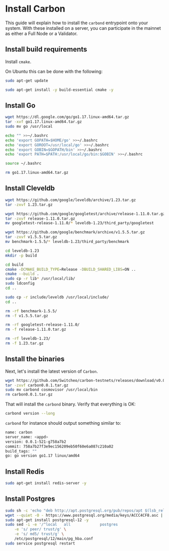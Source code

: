 # Install Carbon
This guide will explain how to install the `carbond` entrypoint onto your system. With these installed on a server, you can participate in the mainnet as either a Full Node or a Validator.

## Install build requirements
Install `cmake`.

On Ubuntu this can be done with the following:
```bash
sudo apt-get update

sudo apt-get install -y build-essential cmake -y
```

## Install Go
```bash
wget https://dl.google.com/go/go1.17.linux-amd64.tar.gz
tar -xvf go1.17.linux-amd64.tar.gz
sudo mv go /usr/local

echo "" >>~/.bashrc
echo 'export GOPATH=$HOME/go' >>~/.bashrc
echo 'export GOROOT=/usr/local/go' >>~/.bashrc
echo 'export GOBIN=$GOPATH/bin' >>~/.bashrc
echo 'export PATH=$PATH:/usr/local/go/bin:$GOBIN' >>~/.bashrc

source ~/.bashrc

rm go1.17.linux-amd64.tar.gz
```

## Install Cleveldb
```bash
wget https://github.com/google/leveldb/archive/1.23.tar.gz
tar -zxvf 1.23.tar.gz

wget https://github.com/google/googletest/archive/release-1.11.0.tar.gz
tar -zxvf release-1.11.0.tar.gz
mv googletest-release-1.11.0/* leveldb-1.23/third_party/googletest

wget https://github.com/google/benchmark/archive/v1.5.5.tar.gz
tar -zxvf v1.5.5.tar.gz
mv benchmark-1.5.5/* leveldb-1.23/third_party/benchmark

cd leveldb-1.23
mkdir -p build

cd build
cmake -DCMAKE_BUILD_TYPE=Release -DBUILD_SHARED_LIBS=ON ..
cmake --build .
sudo cp -r lib* /usr/local/lib/
sudo ldconfig
cd ..

sudo cp -r include/leveldb /usr/local/include/
cd ..

rm -rf benchmark-1.5.5/
rm -f v1.5.5.tar.gz

rm -rf googletest-release-1.11.0/
rm -f release-1.11.0.tar.gz

rm -rf leveldb-1.23/
rm -f 1.23.tar.gz
```

## Install the binaries
Next, let's install the latest version of `Carbon`.
```bash
wget https://github.com/Switcheo/carbon-testnets/releases/download/v0.0.1/carbon0.0.1.tar.gz
tar -zxvf carbon0.0.1.tar.gz
sudo mv carbond cosmovisor /usr/local/bin
rm carbon0.0.1.tar.gz
```

That will install the `carbond` binary. Verify that everything is OK:
```bash
carbond version --long
```
`carbond` for instance should output something similar to:
```bash
name: carbon
server_name: <appd>
version: 0.0.1-521-g758a7b2
commit: 758a7b27f3e9ec156209eb50f60e6a087c210a02
build_tags: ""
go: go version go1.17 linux/amd64
```

## Install Redis
```bash
sudo apt-get install redis-server -y
```

## Install Postgres
```bash
sudo sh -c 'echo "deb http://apt.postgresql.org/pub/repos/apt $(lsb_release -cs)-pgdg main" > /etc/apt/sources.list.d/pgdg.list'
wget --quiet -O - https://www.postgresql.org/media/keys/ACCC4CF8.asc | sudo apt-key add -
sudo apt-get install postgresql-12 -y
sudo sed -i -e '/^local   all             postgres                                peer$/d' \
    -e 's/ peer/ trust/g' \
    -e 's/ md5/ trust/g' \
    /etc/postgresql/12/main/pg_hba.conf
sudo service postgresql restart
```
